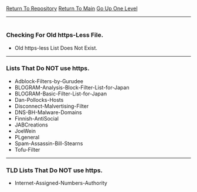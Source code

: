 [Return To Repository](https://github.com/deathbybandaid/piholeparser/)
[Return To Main](https://github.com/deathbybandaid/piholeparser/blob/master/RecentRunLogs/Mainlog.md)
[Go Up One Level](https://github.com/deathbybandaid/piholeparser/blob/master/RecentRunLogs/TopLevelScripts/10-Running-Initial-Tasks.md)
____________________________________
# 
### Checking For Old https-Less File.
* Old https-less List Does Not Exist.

___________________________________________________________________
### Lists That Do NOT use https.
* Adblock-Filters-by-Gurudee
* BLOGRAM-Analysis-Block-Filter-List-for-Japan
* BLOGRAM-Basic-Filter-List-for-Japan
* Dan-Pollocks-Hosts
* Disconnect-Malvertising-Filter
* DNS-BH-Malware-Domains
* Finnish-AntiSocial
* JABCreations
* JoeWein
* PLgeneral
* Spam-Assassin-Bill-Stearns
* Tofu-Filter

___________________________________________________________________
### TLD Lists That Do NOT use https.
* Internet-Assigned-Numbers-Authority
